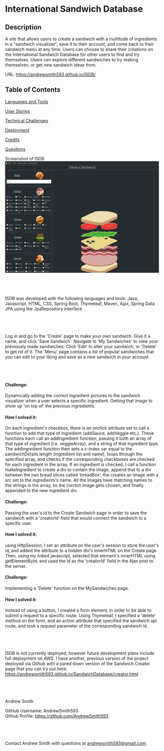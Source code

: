 # International Sandwich Database

  ## Description
  A site that allows users to create a sandwich with a multitude of ingredients in a "sandwich visualizer", save it to their account, and come back to their sandwich menu at any time. Users can choose to share their creations on the International Sandwich Database for other users to find and try themselves. Users can explore different sandwiches to try making themselves, or get new sandwich ideas from.
  

  URL: https://andrewsmith593.github.io/ISDB/
  
  
  ## Table of Contents

  <a href='#Languages'>Languages and Tools</a>

  <a href='#User Stories'>User Stories</a>
  
  <a href='#Technical Challenges'>Technical Challenges</a>
  
  <a href='#Deployment'>Deployment</a>

  <a href='#Credits'>Credits</a>

  <a href='#Questions'>Questions</a>
  
  Screenshot of ISDB
  ![ISDB screenshot](./isdb_createpage.png?)


  ## <a id='Languages' style='color:white;'>Languages and Tools</a>
  ISDB was developed with the following languages and tools: Java, Javascript, HTML, CSS, Spring Boot, Thymeleaf, Maven, Ajax, Spring Data JPA using the JpaRepository interface

  ## <a id='User Stories' style='color:white;'>User Stories</a>
Log in and go to the 'Create' page to make your own sandwich. Give it a name, and click 'Save Sandwich'. Navigate to 'My Sandwiches' to view your previously made sandwiches. Click 'Edit' to alter your sandwich, or 'Delete' to get rid of it. The 'Menu' page contains a list of popular sandwiches that you can edit to your liking and save as a new sandwich in your account.

  ## <a id='Technical Challenges' style='color:white;'>Technical Challenges</a>
  
   #### Challenge: 
   Dynamically adding the correct ingredient pictures to the sandwich visualizer when a user selects a specific ingredient. Getting that image to show up 'on top of' the previous ingredients.
  
  #### How I solved it: 
  On each ingredient's checkbox, there is an onclick attribute set to call a function to add that type of ingredient (addSauce, addVeggie etc.). These functions each call an addIngredient function, passing it both an array of that type of ingredient (i.e. veggieArray), and a string of that ingredient tpye. The addIngredient function then sets a z-index var equal to the sandwichDetails.length (ingredient list and name), loops through the specified array, and checks if the corresponding checkboxes are checked for each ingredient in the array. If an ingredient is checked, I call a function makeIngredient to create a div to contain the image, append that to a div between the two bread slices called 'breadBox', the creates an image with a src set to the ingredients's name. All the images have matching names to the strings in the array, so the correct image gets chosen, and finally appended to the new ingredient div.
  
  #### Challenge: 
  Passing the user's id to the Create Sandwich page in order to save the sandwich with a 'creatorId' field that would connect the sandwich to a specific user.
  
  #### How I solved it: 
  using HttpSession, I set an attribute on the user's session to store the user's id, and added the attribute to a hidden div's innerHTML on the Create page. Then, using my linked javascript, selected that element's innerHTML using getElementById, and used the id as the 'creatorId' field in the Ajax post to the server.
  
  #### Challenge: 
  Implementing a 'Delete' function on the MySandwiches page.
  
  #### How I solved it: 
  Instead of using a button, I created a form element, in order to be able to submit a request to a specific route. Using Thymeleaf, I specified a 'delete' method on the form, and an action attribute that specified the sandwich api route, and took a request parameter of the corresponding sandwich id. 

  ## <a id='Deployment' style='color:white;'>Deployment</a>
ISDB is not currently deployed, however future development plans include full deployment on AWS. I have another, previous version of the project deployed via Github with a pared down version of the Sandwich Creator page that you can try out here: https://andrewsmith593.github.io/SandwichDatabase/creator.html
  
  ## <a id='Credits' style='color:white;'>Credits</a>
  Andrew Smith

  GitHub Username: AndrewSmith593 <br>Github Profile: <a href='https://github.com/AndrewSmith593'>https://github.com/AndrewSmith593</a>

  
  ## <a id='Questions' style='color:white;'>Questions</a>
  Contact Andrew Smith with questions at andrewsmith593@gmail.com.


  <!-- Email: andrewsmith593@gmail.com -->

